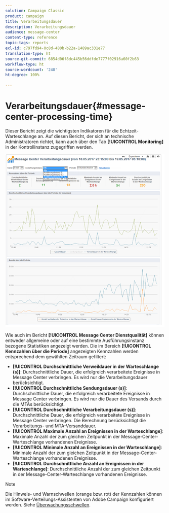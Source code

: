 ```yaml
---
solution: Campaign Classic
product: campaign
title: Verarbeitungsdauer
description: Verarbeitungsdauer
audience: message-center
content-type: reference
topic-tags: reports
exl-id: c797fd94-0c8d-480b-b22a-1489ac331e77
translation-type: ht
source-git-commit: 6854d06f8dc445b56ddfde7777f02916a60f2b63
workflow-type: ht
source-wordcount: '248'
ht-degree: 100%

---
```


# Verarbeitungsdauer{#message-center-processing-time}

Dieser Bericht zeigt die wichtigsten Indikatoren für die Echtzeit-Warteschlange an. Auf diesen Bericht, der sich an technische Administratoren richtet, kann auch über den Tab **[!UICONTROL Monitoring]** in der Kontrollinstanz zugegriffen werden.

![](assets/mc_reports_2.png)

Wie auch im Bericht **[!UICONTROL Message Center Dienstqualität]** können entweder allgemeine oder auf eine bestimmte Ausführungsinstanz bezogene Statistiken angezeigt werden. Die im Bereich **[!UICONTROL Kennzahlen über die Periode]** angezeigten Kennzahlen werden entsprechend dem gewählten Zeitraum gefiltert:

* **[!UICONTROL Durchschnittliche Verweildauer in der Warteschlange (s)]**: Durchschnittliche Dauer, die erfolgreich verarbeitete Ereignisse in Message Center verbringen. Es wird nur die Verarbeitungsdauer berücksichtigt.
* **[!UICONTROL Durchschnittliche Sendungsdauer (s)]**: Durchschnittliche Dauer, die erfolgreich verarbeitete Ereignisse in Message Center verbringen. Es wird nur die Dauer des Versands durch die MTAs berücksichtigt.
* **[!UICONTROL Durchschnittliche Verarbeitungsdauer (s)]**: Durchschnittliche Dauer, die erfolgreich verarbeitete Ereignisse in Message Center verbringen. Die Berechnung berücksichtigt die Verarbeitungs- und MTA-Versanddauer.
* **[!UICONTROL Maximale Anzahl an Ereignissen in der Warteschlange]**: Maximale Anzahl der zum gleichen Zeitpunkt in der Message-Center-Warteschlange vorhandenen Ereignisse.
* **[!UICONTROL Minimale Anzahl an Ereignissen in der Warteschlange]**: Minimale Anzahl der zum gleichen Zeitpunkt in der Message-Center-Warteschlange vorhandenen Ereignisse.
* **[!UICONTROL Durchschnittliche Anzahl an Ereignissen in der Warteschlange]**: Durchschnittliche Anzahl der zum gleichen Zeitpunkt in der Message-Center-Warteschlange vorhandenen Ereignisse.

>[!NOTE]
>
>Die Hinweis- und Warnschwellen (orange bzw. rot) der Kennzahlen können im Software-Verteilungs-Assistenten von Adobe Campaign konfiguriert werden. Siehe [Überwachungsschwellen](../../message-center/using/monitoring-thresholds.md).
